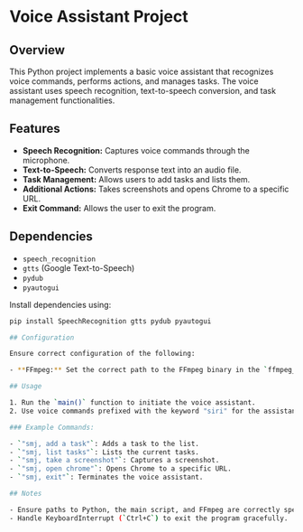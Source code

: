 # Voice Assistant Project

## Overview

This Python project implements a basic voice assistant that recognizes voice commands, performs actions, and manages tasks. The voice assistant uses speech recognition, text-to-speech conversion, and task management functionalities.

## Features

- **Speech Recognition:** Captures voice commands through the microphone.
- **Text-to-Speech:** Converts response text into an audio file.
- **Task Management:** Allows users to add tasks and lists them.
- **Additional Actions:** Takes screenshots and opens Chrome to a specific URL.
- **Exit Command:** Allows the user to exit the program.

## Dependencies

- `speech_recognition`
- `gtts` (Google Text-to-Speech)
- `pydub`
- `pyautogui`

Install dependencies using:

```bash
pip install SpeechRecognition gtts pydub pyautogui

## Configuration

Ensure correct configuration of the following:

- **FFmpeg:** Set the correct path to the FFmpeg binary in the `ffmpeg_path` variable.

## Usage

1. Run the `main()` function to initiate the voice assistant.
2. Use voice commands prefixed with the keyword "siri" for the assistant to recognize.

### Example Commands:

- `"smj, add a task"`: Adds a task to the list.
- `"smj, list tasks"`: Lists the current tasks.
- `"smj, take a screenshot"`: Captures a screenshot.
- `"smj, open chrome"`: Opens Chrome to a specific URL.
- `"smj, exit"`: Terminates the voice assistant.

## Notes

- Ensure paths to Python, the main script, and FFmpeg are correctly specified.
- Handle KeyboardInterrupt (`Ctrl+C`) to exit the program gracefully.


